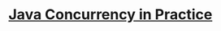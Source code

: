 # [Java Concurrency in Practice](https://www.amazon.com/Java-Concurrency-Practice-Brian-Goetz/dp/0321349601)

